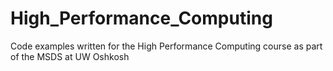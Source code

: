 # High_Performance_Computing
Code examples written for the High Performance Computing course as part of the MSDS at UW Oshkosh
